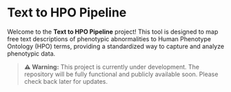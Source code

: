 # Text to HPO Pipeline

Welcome to the **Text to HPO Pipeline** project! This tool is designed to map free text descriptions of phenotypic abnormalities to Human Phenotype Ontology (HPO) terms, providing a standardized way to capture and analyze phenotypic data.

> **⚠️ Warning:** This project is currently under development. The repository will be fully functional and publicly available soon. Please check back later for updates.

<!--
## Table of Contents

- [Overview](#overview)

- [Features](#features)
- [Installation](#installation)
- [Usage](#usage)
- [Input Data](#input-data)
- [Output Data](#output-data)
- [Examples](#examples)
- [Contributing](#contributing)
- [License](#license)

## Overview

The text to HPO Pipeline is a Python-based tool that enables the conversion of unstructured clinical descriptions into structured, standardized HPO terms. This is particularly useful in clinical and research settings where phenotypic data needs to be analyzed, shared, or integrated with other datasets.

### What is HPO?

The Human Phenotype Ontology (HPO) is a standardized vocabulary of phenotypic abnormalities encountered in human disease. Each HPO term describes a phenotypic abnormality, and the ontology covers a wide range of phenotypic abnormalities, from congenital disorders to common symptoms.

## Features

- **Text Normalization**: Cleans and pre-processes free text to facilitate accurate mapping.
- **HPO Term Mapping**: Leverages natural language processing (NLP) techniques to map text to HPO terms.
- **Customizable**: Allows customization of the mapping process, including adding custom dictionaries or adjusting matching algorithms.
- **Scalable**: Can handle large datasets, making it suitable for clinical databases and large research studies.
- **Extensible**: Modular design allows for easy integration with other tools and databases.

## Installation

To install the pipeline, clone the repository and install the required dependencies:

```bash
git clone https://github.com/yourusername/hpo-term-mapping-pipeline.git
cd hpo-term-mapping-pipeline
pip install -r requirements.txt

--->